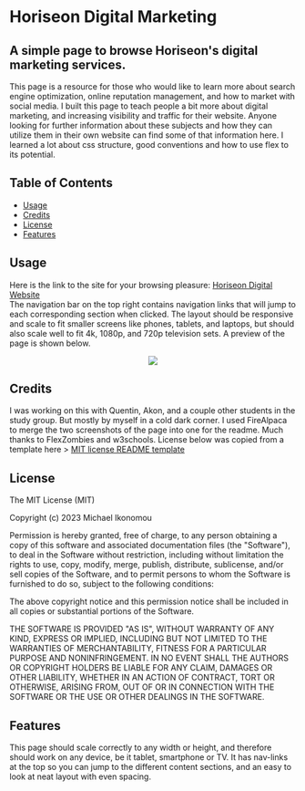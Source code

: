 # Horiseon Digital Marketing
## A simple page to browse Horiseon's digital marketing services.

This page is a resource for those who would like to learn more about search engine optimization, online reputation management, and how to market with social media. 
I built this page to teach people a bit more about digital marketing, and increasing visibility and traffic for their website. Anyone looking for further information about these subjects and how they can utilize them in their own website can find some of that information here. I learned a lot about css structure, good conventions and how to use flex to its potential.

## Table of Contents

- [Usage](#usage)
- [Credits](#credits)
- [License](#license)
- [Features](#features)

## Usage
Here is the link to the site for your browsing pleasure: [Horiseon Digital Website](https://ikonicres.github.io/horiseon-digital-website/)  
The navigation bar on the top right contains navigation links that will jump to each corresponding section when clicked. The layout should be responsive and scale to fit smaller screens like phones, tablets, and laptops, but should also scale well to fit 4k, 1080p, and 720p television sets. A preview of the page is shown below. 

<p align="center"><img src="https://raw.githubusercontent.com/IkonicRes/horiseon-digital-website/main/assets/images/Horiseon-preview.png"></img></p>

## Credits

I was working on this with Quentin, Akon, and a couple other students in the study group. But mostly by myself in a cold dark corner. I used FireAlpaca to merge the two screenshots of the page into one for the readme. Much thanks to FlexZombies and w3schools.
License below was copied from a template here > [MIT license README template](https://gist.github.com/ckib16/8732561535ed766cd6b8)

## License

The MIT License (MIT)

Copyright (c) 2023 Michael Ikonomou

Permission is hereby granted, free of charge, to any person obtaining a copy of this software and associated documentation files (the "Software"), to deal in the Software without restriction, including without limitation the rights to use, copy, modify, merge, publish, distribute, sublicense, and/or sell copies of the Software, and to permit persons to whom the Software is furnished to do so, subject to the following conditions:

The above copyright notice and this permission notice shall be included in all copies or substantial portions of the Software.

THE SOFTWARE IS PROVIDED "AS IS", WITHOUT WARRANTY OF ANY KIND, EXPRESS OR IMPLIED, INCLUDING BUT NOT LIMITED TO THE WARRANTIES OF MERCHANTABILITY, FITNESS FOR A PARTICULAR PURPOSE AND NONINFRINGEMENT. IN NO EVENT SHALL THE AUTHORS OR COPYRIGHT HOLDERS BE LIABLE FOR ANY CLAIM, DAMAGES OR OTHER LIABILITY, WHETHER IN AN ACTION OF CONTRACT, TORT OR OTHERWISE, ARISING FROM, OUT OF OR IN CONNECTION WITH THE SOFTWARE OR THE USE OR OTHER DEALINGS IN THE SOFTWARE.

## Features

This page should scale correctly to any width or height, and therefore should work on any device, be it tablet, smartphone or TV. It has nav-links at the top so you can jump to the different content sections, and an easy to look at neat layout with even spacing.

